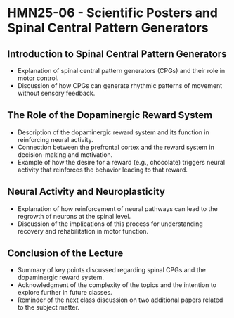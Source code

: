# HMN25-06 - Scientific Posters and Spinal Central Pattern Generators

## Introduction to Spinal Central Pattern Generators
   - Explanation of spinal central pattern generators (CPGs) and their role in motor control.
   - Discussion of how CPGs can generate rhythmic patterns of movement without sensory feedback.

## The Role of the Dopaminergic Reward System
   - Description of the dopaminergic reward system and its function in reinforcing neural activity.
   - Connection between the prefrontal cortex and the reward system in decision-making and motivation.
   - Example of how the desire for a reward (e.g., chocolate) triggers neural activity that reinforces the behavior leading to that reward.

## Neural Activity and Neuroplasticity
   - Explanation of how reinforcement of neural pathways can lead to the regrowth of neurons at the spinal level.
   - Discussion of the implications of this process for understanding recovery and rehabilitation in motor function.

## Conclusion of the Lecture
   - Summary of key points discussed regarding spinal CPGs and the dopaminergic reward system.
   - Acknowledgment of the complexity of the topics and the intention to explore further in future classes.
   - Reminder of the next class discussion on two additional papers related to the subject matter.